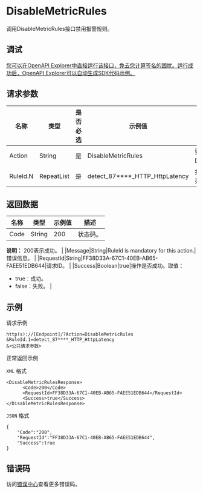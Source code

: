# DisableMetricRules

调用DisableMetricRules接口禁用报警规则。

## 调试

[您可以在OpenAPI Explorer中直接运行该接口，免去您计算签名的困扰。运行成功后，OpenAPI Explorer可以自动生成SDK代码示例。](https://api.aliyun.com/#product=Cms&api=DisableMetricRules&type=RPC&version=2019-01-01)

## 请求参数

|名称|类型|是否必选|示例值|描述|
|--|--|----|---|--|
|Action|String|是|DisableMetricRules|要执行的操作，取值：DisableMetricRules。 |
|RuleId.N|RepeatList|是|detect\_87\*\*\*\*\_HTTP\_HttpLatency|报警规则ID。N的取值范围：1~20。 |

## 返回数据

|名称|类型|示例值|描述|
|--|--|---|--|
|Code|String|200|状态码。

 **说明：** 200表示成功。 |
|Message|String|RuleId is mandatory for this action.|错误信息。 |
|RequestId|String|FF38D33A-67C1-40EB-AB65-FAEE51EDB644|请求ID。 |
|Success|Boolean|true|操作是否成功。取值：

 -   true：成功。
-   false：失败。 |

## 示例

请求示例

```
http(s)://[Endpoint]/?Action=DisableMetricRules
&RuleId.1=detect_87****_HTTP_HttpLatency
&<公共请求参数>
```

正常返回示例

`XML` 格式

```
<DisableMetricRulesResponse>
      <Code>200</Code>
      <RequestId>FF38D33A-67C1-40EB-AB65-FAEE51EDB644</RequestId>
      <Success>true</Success>
</DisableMetricRulesResponse>
```

`JSON` 格式

```
{
    "Code":"200",
    "RequestId":"FF38D33A-67C1-40EB-AB65-FAEE51EDB644",
    "Success":true
}
```

## 错误码

访问[错误中心](https://error-center.aliyun.com/status/product/Cms)查看更多错误码。

